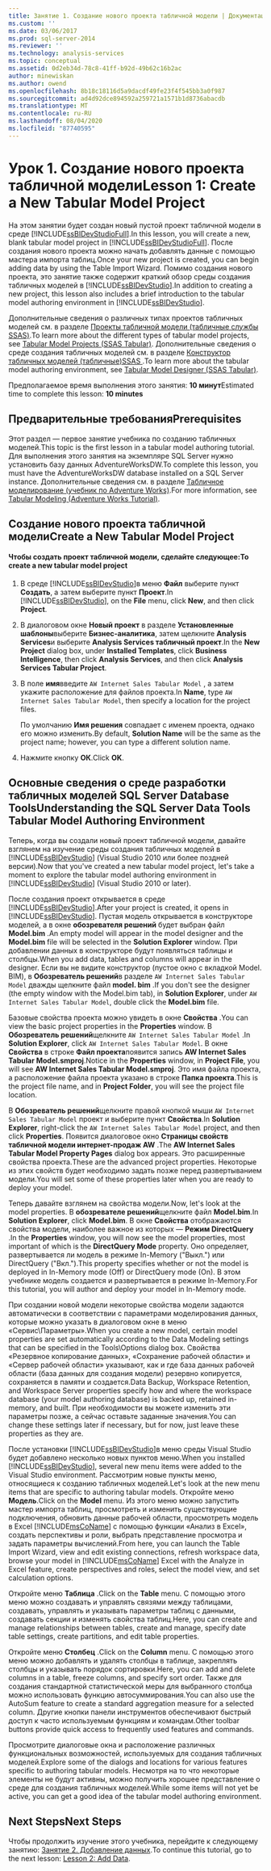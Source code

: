 ```yaml
---
title: Занятие 1. Создание нового проекта табличной модели | Документация Майкрософт
ms.custom: ''
ms.date: 03/06/2017
ms.prod: sql-server-2014
ms.reviewer: ''
ms.technology: analysis-services
ms.topic: conceptual
ms.assetid: 0d2eb34d-78c8-41ff-b92d-49b62c16b2ac
author: minewiskan
ms.author: owend
ms.openlocfilehash: 8b18c18116d5a9dacdf49fe23f4f545bb3a0f987
ms.sourcegitcommit: ad4d92dce894592a259721a1571b1d8736abacdb
ms.translationtype: MT
ms.contentlocale: ru-RU
ms.lasthandoff: 08/04/2020
ms.locfileid: "87740595"
---
```

# <a name="lesson-1-create-a-new-tabular-model-project"></a><span data-ttu-id="96ade-102">Урок 1. Создание нового проекта табличной модели</span><span class="sxs-lookup"><span data-stu-id="96ade-102">Lesson 1: Create a New Tabular Model Project</span></span>
  <span data-ttu-id="96ade-103">На этом занятии будет создан новый пустой проект табличной модели в среде [!INCLUDE[ssBIDevStudioFull](../includes/ssbidevstudiofull-md.md)].</span><span class="sxs-lookup"><span data-stu-id="96ade-103">In this lesson, you will create a new, blank tabular model project in [!INCLUDE[ssBIDevStudioFull](../includes/ssbidevstudiofull-md.md)].</span></span> <span data-ttu-id="96ade-104">После создания нового проекта можно начать добавлять данные с помощью мастера импорта таблиц.</span><span class="sxs-lookup"><span data-stu-id="96ade-104">Once your new project is created, you can begin adding data by using the Table Import Wizard.</span></span> <span data-ttu-id="96ade-105">Помимо создания нового проекта, это занятие также содержит краткий обзор среды создания табличных моделей в [!INCLUDE[ssBIDevStudio](../includes/ssbidevstudio-md.md)].</span><span class="sxs-lookup"><span data-stu-id="96ade-105">In addition to creating a new project, this lesson also includes a brief introduction to the tabular model authoring environment in [!INCLUDE[ssBIDevStudio](../includes/ssbidevstudio-md.md)].</span></span>  
  
 <span data-ttu-id="96ade-106">Дополнительные сведения о различных типах проектов табличных моделей см. в разделе [Проекты табличной модели (табличные службы SSAS)](tabular-models/tabular-model-projects-ssas-tabular.md).</span><span class="sxs-lookup"><span data-stu-id="96ade-106">To learn more about the different types of tabular model projects, see [Tabular Model Projects &#40;SSAS Tabular&#41;](tabular-models/tabular-model-projects-ssas-tabular.md).</span></span> <span data-ttu-id="96ade-107">Дополнительные сведения о среде создания табличных моделей см. в разделе [Конструктор табличных моделей &#40;табличные&#41;SSAS ](tabular-model-designer-ssas-tabular.md).</span><span class="sxs-lookup"><span data-stu-id="96ade-107">To learn more about the tabular model authoring environment, see [Tabular Model Designer &#40;SSAS Tabular&#41;](tabular-model-designer-ssas-tabular.md).</span></span>  
  
 <span data-ttu-id="96ade-108">Предполагаемое время выполнения этого занятия: **10 минут**</span><span class="sxs-lookup"><span data-stu-id="96ade-108">Estimated time to complete this lesson: **10 minutes**</span></span>  
  
## <a name="prerequisites"></a><span data-ttu-id="96ade-109">Предварительные требования</span><span class="sxs-lookup"><span data-stu-id="96ade-109">Prerequisites</span></span>  
 <span data-ttu-id="96ade-110">Этот раздел — первое занятие учебника по созданию табличных моделей.</span><span class="sxs-lookup"><span data-stu-id="96ade-110">This topic is the first lesson in a tabular model authoring tutorial.</span></span> <span data-ttu-id="96ade-111">Для выполнения этого занятия на экземпляре SQL Server нужно установить базу данных AdventureWorksDW.</span><span class="sxs-lookup"><span data-stu-id="96ade-111">To complete this lesson, you must have the AdventureWorksDW database installed on a SQL Server instance.</span></span> <span data-ttu-id="96ade-112">Дополнительные сведения см. в разделе [Табличное моделирование (учебник по Adventure Works)](tabular-modeling-adventure-works-tutorial.md).</span><span class="sxs-lookup"><span data-stu-id="96ade-112">For more information, see [Tabular Modeling &#40;Adventure Works Tutorial&#41;](tabular-modeling-adventure-works-tutorial.md).</span></span>  
  
## <a name="create-a-new-tabular-model-project"></a><span data-ttu-id="96ade-113">Создание нового проекта табличной модели</span><span class="sxs-lookup"><span data-stu-id="96ade-113">Create a New Tabular Model Project</span></span>  
  
#### <a name="to-create-a-new-tabular-model-project"></a><span data-ttu-id="96ade-114">Чтобы создать проект табличной модели, сделайте следующее:</span><span class="sxs-lookup"><span data-stu-id="96ade-114">To create a new tabular model project</span></span>  
  
1.  <span data-ttu-id="96ade-115">В среде [!INCLUDE[ssBIDevStudio](../includes/ssbidevstudio-md.md)]в меню **Файл** выберите пункт **Создать**, а затем выберите пункт **Проект**.</span><span class="sxs-lookup"><span data-stu-id="96ade-115">In [!INCLUDE[ssBIDevStudio](../includes/ssbidevstudio-md.md)], on the **File** menu, click **New**, and then click **Project**.</span></span>  
  
2.  <span data-ttu-id="96ade-116">В диалоговом окне **Новый проект** в разделе **Установленные шаблоны**выберите **Бизнес-аналитика**, затем щелкните **Analysis Services**и выберите **Analysis Services табличный проект**.</span><span class="sxs-lookup"><span data-stu-id="96ade-116">In the **New Project** dialog box, under **Installed Templates**, click **Business Intelligence**, then click **Analysis Services**, and then click **Analysis Services Tabular Project**.</span></span>  
  
3.  <span data-ttu-id="96ade-117">В поле **имя**введите `AW Internet Sales Tabular Model` , а затем укажите расположение для файлов проекта.</span><span class="sxs-lookup"><span data-stu-id="96ade-117">In  **Name**, type `AW Internet Sales Tabular Model`, then specify a location for the project files.</span></span>  
  
     <span data-ttu-id="96ade-118">По умолчанию **Имя решения** совпадает с именем проекта, однако его можно изменить.</span><span class="sxs-lookup"><span data-stu-id="96ade-118">By default, **Solution Name** will be the same as the project name; however, you can type a different solution name.</span></span>  
  
4.  <span data-ttu-id="96ade-119">Нажмите кнопку **ОК**.</span><span class="sxs-lookup"><span data-stu-id="96ade-119">Click **OK**.</span></span>  
  
## <a name="understanding-the-sql-server-data-tools-tabular-model-authoring-environment"></a><span data-ttu-id="96ade-120">Основные сведения о среде разработки табличных моделей SQL Server Database Tools</span><span class="sxs-lookup"><span data-stu-id="96ade-120">Understanding the SQL Server Data Tools Tabular Model Authoring Environment</span></span>  
 <span data-ttu-id="96ade-121">Теперь, когда вы создали новый проект табличной модели, давайте взглянем на изучение среды создания табличных моделей в [!INCLUDE[ssBIDevStudio](../includes/ssbidevstudio-md.md)] (Visual Studio 2010 или более поздней версии).</span><span class="sxs-lookup"><span data-stu-id="96ade-121">Now that you've created a new tabular model project, let's take a moment to explore the tabular model authoring environment in [!INCLUDE[ssBIDevStudio](../includes/ssbidevstudio-md.md)] (Visual Studio 2010 or later).</span></span>  
  
 <span data-ttu-id="96ade-122">После создания проект открывается в среде [!INCLUDE[ssBIDevStudio](../includes/ssbidevstudio-md.md)].</span><span class="sxs-lookup"><span data-stu-id="96ade-122">After your project is created, it opens in [!INCLUDE[ssBIDevStudio](../includes/ssbidevstudio-md.md)].</span></span> <span data-ttu-id="96ade-123">Пустая модель открывается в конструкторе моделей, а в окне **обозревателя решений** будет выбран файл **Model.bim** .</span><span class="sxs-lookup"><span data-stu-id="96ade-123">An empty model will appear in the model designer and the **Model.bim** file will be selected in the **Solution Explorer** window.</span></span> <span data-ttu-id="96ade-124">При добавлении данных в конструкторе будут появляться таблицы и столбцы.</span><span class="sxs-lookup"><span data-stu-id="96ade-124">When you add data, tables and columns will appear in the designer.</span></span> <span data-ttu-id="96ade-125">Если вы не видите конструктор (пустое окно с вкладкой Model. BIM), в **Обозреватель решений**в разделе `AW Internet Sales Tabular Model` дважды щелкните файл **model. bim** .</span><span class="sxs-lookup"><span data-stu-id="96ade-125">If you don't see the designer (the empty window with the Model.bim tab), in **Solution Explorer**, under `AW Internet Sales Tabular Model`, double click the **Model.bim** file.</span></span>  
  
 <span data-ttu-id="96ade-126">Базовые свойства проекта можно увидеть в окне **Свойства** .</span><span class="sxs-lookup"><span data-stu-id="96ade-126">You can view the basic project properties in the **Properties** window.</span></span> <span data-ttu-id="96ade-127">В **Обозреватель решений**щелкните `AW Internet Sales Tabular Model` .</span><span class="sxs-lookup"><span data-stu-id="96ade-127">In **Solution Explorer**, click `AW Internet Sales Tabular Model`.</span></span> <span data-ttu-id="96ade-128">В окне **Свойства** в строке **Файл проекта**появится запись **AW Internet Sales Tabular Model.smproj**.</span><span class="sxs-lookup"><span data-stu-id="96ade-128">Notice in the **Properties** window, in **Project File**, you will see **AW Internet Sales Tabular Model.smproj**.</span></span> <span data-ttu-id="96ade-129">Это имя файла проекта, а расположение файла проекта указано в строке **Папка проекта**.</span><span class="sxs-lookup"><span data-stu-id="96ade-129">This is the project file name, and in **Project Folder**, you will see the project file location.</span></span>  
  
 <span data-ttu-id="96ade-130">В **Обозреватель решений**щелкните правой кнопкой мыши `AW Internet Sales Tabular Model` проект и выберите пункт **Свойства**.</span><span class="sxs-lookup"><span data-stu-id="96ade-130">In **Solution Explorer**, right-click the `AW Internet Sales Tabular Model` project, and then click **Properties**.</span></span> <span data-ttu-id="96ade-131">Появится диалоговое окно **Страницы свойств табличной модели интернет-продаж AW** .</span><span class="sxs-lookup"><span data-stu-id="96ade-131">The **AW Internet Sales Tabular Model Property Pages** dialog box appears.</span></span> <span data-ttu-id="96ade-132">Это расширенные свойства проекта.</span><span class="sxs-lookup"><span data-stu-id="96ade-132">These are the advanced project properties.</span></span> <span data-ttu-id="96ade-133">Некоторые из этих свойств будет необходимо задать позже перед развертыванием модели.</span><span class="sxs-lookup"><span data-stu-id="96ade-133">You will set some of these properties later when you are ready to deploy your model.</span></span>  
  
 <span data-ttu-id="96ade-134">Теперь давайте взглянем на свойства модели.</span><span class="sxs-lookup"><span data-stu-id="96ade-134">Now, let's look at the model properties.</span></span> <span data-ttu-id="96ade-135">В **обозревателе решений**щелкните файл **Model.bim**.</span><span class="sxs-lookup"><span data-stu-id="96ade-135">In **Solution Explorer**, click **Model.bim**.</span></span> <span data-ttu-id="96ade-136">В окне **Свойства** отображаются свойства модели, наиболее важное из которых — **Режим DirectQuery** .</span><span class="sxs-lookup"><span data-stu-id="96ade-136">In the **Properties** window, you will now see the model properties, most important of which is the **DirectQuery Mode** property.</span></span> <span data-ttu-id="96ade-137">Оно определяет, развертывается ли модель в режиме In-Memory ("Выкл.") или DirectQuery ("Вкл.").</span><span class="sxs-lookup"><span data-stu-id="96ade-137">This property specifies whether or not the model is deployed in In-Memory mode (Off) or DirectQuery mode (On).</span></span> <span data-ttu-id="96ade-138">В этом учебнике модель создается и развертывается в режиме In-Memory.</span><span class="sxs-lookup"><span data-stu-id="96ade-138">For this tutorial, you will author and deploy your model in In-Memory mode.</span></span>  
  
 <span data-ttu-id="96ade-139">При создании новой модели некоторые свойства модели задаются автоматически в соответствии с параметрами моделирования данных, которые можно указать в диалоговом окне в меню «Сервис\Параметры».</span><span class="sxs-lookup"><span data-stu-id="96ade-139">When you create a new model, certain model properties are set automatically according to the Data Modeling settings that can be specified in the Tools\Options dialog box.</span></span> <span data-ttu-id="96ade-140">Свойства «Резервное копирование данных», «Сохранение рабочей области» и «Сервер рабочей области» указывают, как и где база данных рабочей области (база данных для создания модели) резервно копируется, сохраняется в памяти и создается.</span><span class="sxs-lookup"><span data-stu-id="96ade-140">Data Backup, Workspace Retention, and Workspace Server properties specify how and where the workspace database (your model authoring database) is backed up, retained in-memory, and built.</span></span> <span data-ttu-id="96ade-141">При необходимости вы можете изменить эти параметры позже, а сейчас оставьте заданные значения.</span><span class="sxs-lookup"><span data-stu-id="96ade-141">You can change these settings later if necessary, but for now, just leave these properties as they are.</span></span>  
  
 <span data-ttu-id="96ade-142">После установки [!INCLUDE[ssBIDevStudio](../includes/ssbidevstudio-md.md)]в меню среды Visual Studio будет добавлено несколько новых пунктов меню.</span><span class="sxs-lookup"><span data-stu-id="96ade-142">When you installed [!INCLUDE[ssBIDevStudio](../includes/ssbidevstudio-md.md)], several new menu items were added to the Visual Studio environment.</span></span> <span data-ttu-id="96ade-143">Рассмотрим новые пункты меню, относящиеся к созданию табличных моделей.</span><span class="sxs-lookup"><span data-stu-id="96ade-143">Let's look at the new menu items that are specific to authoring tabular models.</span></span> <span data-ttu-id="96ade-144">Откройте меню **Модель**.</span><span class="sxs-lookup"><span data-stu-id="96ade-144">Click on the **Model** menu.</span></span> <span data-ttu-id="96ade-145">Из этого меню можно запустить мастер импорта таблиц, просмотреть и изменить существующие подключения, обновить данные рабочей области, просмотреть модель в Excel [!INCLUDE[msCoName](../includes/msconame-md.md)] с помощью функции «Анализ в Excel», создать перспективы и роли, выбрать представление просмотра и задать параметры вычислений.</span><span class="sxs-lookup"><span data-stu-id="96ade-145">From here, you can launch the Table Import Wizard, view and edit existing connections, refresh workspace data, browse your model in [!INCLUDE[msCoName](../includes/msconame-md.md)] Excel with the Analyze in Excel feature, create perspectives and roles, select the model view, and set calculation options.</span></span>  
  
 <span data-ttu-id="96ade-146">Откройте меню **Таблица** .</span><span class="sxs-lookup"><span data-stu-id="96ade-146">Click on the **Table** menu.</span></span> <span data-ttu-id="96ade-147">С помощью этого меню можно создавать и управлять связями между таблицами, создавать, управлять и указывать параметры таблиц с данными, создавать секции и изменять свойства таблиц.</span><span class="sxs-lookup"><span data-stu-id="96ade-147">Here, you can create and manage relationships between tables, create and manage, specify date table settings, create partitions, and edit table properties.</span></span>  
  
 <span data-ttu-id="96ade-148">Откройте меню **Столбец** .</span><span class="sxs-lookup"><span data-stu-id="96ade-148">Click on the **Column** menu.</span></span> <span data-ttu-id="96ade-149">С помощью этого меню можно добавлять и удалять столбцы в таблице, закреплять столбцы и указывать порядок сортировки.</span><span class="sxs-lookup"><span data-stu-id="96ade-149">Here, you can add and delete columns in a table, freeze columns, and specify sort order.</span></span> <span data-ttu-id="96ade-150">Также для создания стандартной статистической меры для выбранного столбца можно использовать функцию автосуммирования.</span><span class="sxs-lookup"><span data-stu-id="96ade-150">You can also use the AutoSum feature to create a standard aggregation measure for a selected column.</span></span> <span data-ttu-id="96ade-151">Другие кнопки панели инструментов обеспечивают быстрый доступ к часто используемым функциям и командам.</span><span class="sxs-lookup"><span data-stu-id="96ade-151">Other toolbar buttons provide quick access to frequently used features and commands.</span></span>  
  
 <span data-ttu-id="96ade-152">Просмотрите диалоговые окна и расположение различных функциональных возможностей, используемых для создания табличных моделей.</span><span class="sxs-lookup"><span data-stu-id="96ade-152">Explore some of the dialogs and locations for various features specific to authoring tabular models.</span></span> <span data-ttu-id="96ade-153">Несмотря на то что некоторые элементы не будут активны, можно получить хорошее представление о среде для создания табличных моделей.</span><span class="sxs-lookup"><span data-stu-id="96ade-153">While some items will not yet be active, you can get a good idea of the tabular model authoring environment.</span></span>  
  
## <a name="next-steps"></a><span data-ttu-id="96ade-154">Next Steps</span><span class="sxs-lookup"><span data-stu-id="96ade-154">Next Steps</span></span>  
 <span data-ttu-id="96ade-155">Чтобы продолжить изучение этого учебника, перейдите к следующему занятию: [Занятие 2. Добавление данных](lesson-2-add-data.md).</span><span class="sxs-lookup"><span data-stu-id="96ade-155">To continue this tutorial, go to the next lesson: [Lesson 2: Add Data](lesson-2-add-data.md).</span></span>  
  
  

